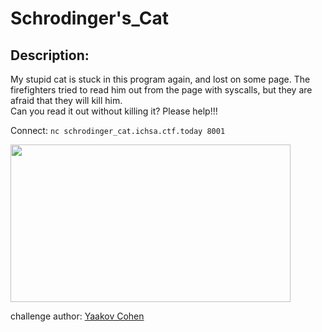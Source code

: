 
# Schrodinger's_Cat
## Description:
My stupid cat is stuck in this program again, and lost on some page.
The firefighters tried to read him out from the page with syscalls, but they are afraid that they will kill him.\
Can you read it out without killing it? Please help!!!

Connect: `nc schrodinger_cat.ichsa.ctf.today 8001`

<img src="https://media.giphy.com/media/Q4bTCrGTMIrII/giphy.gif" width="448" height="252"/>

challenge author: [Yaakov Cohen](https://twitter.com/YaakovCohen88)

